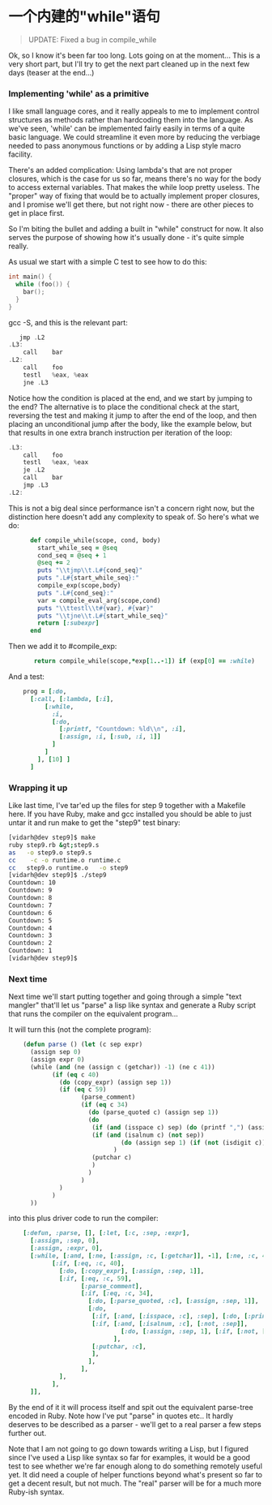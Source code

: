 # 一个内建的"while"语句

> UPDATE: Fixed a bug in compile_while

Ok, so I know it's been far too long. Lots going on at the moment... This is a very short part, but I'll try to get the next part cleaned up in the next few days (teaser at the end...)

### Implementing 'while' as a primitive

I like small language cores, and it really appeals to me to implement control structures as methods rather than hardcoding them into the language. As we've seen, 'while' can be implemented fairly easily in terms of a quite basic language. We could streamline it even more by reducing the verbiage needed to pass anonymous functions or by adding a Lisp style macro facility.

There's an added complication: Using lambda's that are not proper closures, which is the case for us so far, means there's no way for the body to access external variables. That makes the while loop pretty useless. The "proper" way of fixing that would be to actually implement proper closures, and I promise we'll get there, but not right now - there are other pieces to get in place first.

So I'm biting the bullet and adding a built in "while" construct for now. It also serves the purpose of showing how it's usually done - it's quite simple really.

As usual we start with a simple C test to see how to do this:
```cpp
int main() {
  while (foo()) {
    bar();
  }
}
```
gcc -S, and this is the relevant part:
```cpp
   jmp .L2
.L3:
    call    bar
.L2:
    call    foo
    testl   %eax, %eax
    jne .L3
```
Notice how the condition is placed at the end, and we start by jumping to the end? The alternative is to place the conditional check at the start, reversing the test and making it jump to after the end of the loop, and then placing an unconditional jump after the body, like the example below, but that results in one extra branch instruction per iteration of the loop:
```cpp
.L3:
    call    foo
    testl   %eax, %eax
    je .L2
    call    bar
    jmp .L3
.L2:
```
This is not a big deal since performance isn't a concern right now, but the distinction here doesn't add any complexity to speak of. So here's what we do:
```ruby
      def compile_while(scope, cond, body)
        start_while_seq = @seq
        cond_seq = @seq + 1
        @seq += 2
        puts "\\tjmp\\t.L#{cond_seq}"
        puts ".L#{start_while_seq}:"
        compile_exp(scope,body)
        puts ".L#{cond_seq}:"
        var = compile_eval_arg(scope,cond)
        puts "\\ttestl\\t#{var}, #{var}"
        puts "\\tjne\\t.L#{start_while_seq}"
        return [:subexpr]
      end
```
Then we add it to #compile_exp:
```ruby
       return compile_while(scope,*exp[1..-1]) if (exp[0] == :while)
```
And a test:
```ruby
    prog = [:do,
      [:call, [:lambda, [:i],
          [:while,
            :i,
            [:do,
              [:printf, "Countdown: %ld\\n", :i],
              [:assign, :i, [:sub, :i, 1]]
            ]
          ]
        ], [10] ]
      ]
```
### Wrapping it up

Like last time, I've tar'ed up the files for step 9 together with a Makefile here. If you have Ruby, make and gcc installed you should be able to just untar it and run make to get the "step9" test binary:
```sh
[vidarh@dev step9]$ make
ruby step9.rb &gt;step9.s
as   -o step9.o step9.s
cc    -c -o runtime.o runtime.c
cc   step9.o runtime.o   -o step9
[vidarh@dev step9]$ ./step9 
Countdown: 10
Countdown: 9
Countdown: 8
Countdown: 7
Countdown: 6
Countdown: 5
Countdown: 4
Countdown: 3
Countdown: 2
Countdown: 1
[vidarh@dev step9]$ 
```
### Next time

Next time we'll start putting together and going through a simple "text mangler" that'll let us "parse" a lisp like syntax and generate a Ruby script that runs the compiler on the equivalent program...

It will turn this (not the complete program):
```lisp
    (defun parse () (let (c sep expr) 
      (assign sep 0)
      (assign expr 0)
      (while (and (ne (assign c (getchar)) -1) (ne c 41))
            (if (eq c 40)
              (do (copy_expr) (assign sep 1))
              (if (eq c 59)
                    (parse_comment)
                    (if (eq c 34) 
                      (do (parse_quoted c) (assign sep 1))
                      (do
                       (if (and (isspace c) sep) (do (printf ",") (assign sep 0)))
                       (if (and (isalnum c) (not sep)) 
                               (do (assign sep 1) (if (not (isdigit c)) (printf ":")))
                             )
                       (putchar c)
                       )
                      )
                    )
              )
            )
      ))
```
into this plus driver code to run the compiler:
```ruby
    [:defun, :parse, [], [:let, [:c, :sep, :expr], 
      [:assign, :sep, 0],                             
      [:assign, :expr, 0],
      [:while, [:and, [:ne, [:assign, :c, [:getchar]], -1], [:ne, :c, 41]],
            [:if, [:eq, :c, 40],
              [:do, [:copy_expr], [:assign, :sep, 1]],
              [:if, [:eq, :c, 59],
                    [:parse_comment],
                    [:if, [:eq, :c, 34], 
                      [:do, [:parse_quoted, :c], [:assign, :sep, 1]],
                      [:do,
                       [:if, [:and, [:isspace, :c], :sep], [:do, [:printf, ","], [:assign, :sep, 0]]],
                       [:if, [:and, [:isalnum, :c], [:not, :sep]], 
                               [:do, [:assign, :sep, 1], [:if, [:not, [:isdigit, :c]], [:printf, ":"]]],
                             ],
                       [:putchar, :c],
                       ],
                      ],
                    ],
              ],
            ],
      ]],
```
By the end of it it will process itself and spit out the equivalent parse-tree encoded in Ruby. Note how I've put "parse" in quotes etc.. It hardly deserves to be described as a parser - we'll get to a real parser a few steps further out.

Note that I am not going to go down towards writing a Lisp, but I figured since I've used a Lisp like syntax so far for examples, it would be a good test to see whether we're far enough along to do something remotely useful yet. It did need a couple of helper functions beyond what's present so far to get a decent result, but not much. The "real" parser will be for a much more Ruby-ish syntax.